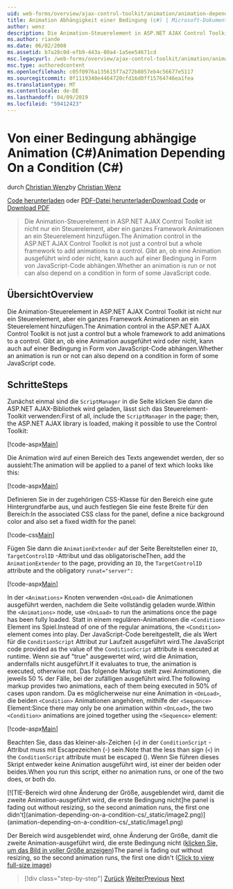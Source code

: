 ```yaml
---
uid: web-forms/overview/ajax-control-toolkit/animation/animation-depending-on-a-condition-cs
title: Animation Abhängigkeit einer Bedingung (c#) | Microsoft-Dokumentation
author: wenz
description: Die Animation-Steuerelement in ASP.NET AJAX Control Toolkit ist nicht nur ein Steuerelement, aber ein ganzes Framework Animationen an ein Steuerelement hinzufügen. Gibt an, ob eine Animation zu ist...
ms.author: riande
ms.date: 06/02/2008
ms.assetid: b7a28c0d-efb9-443a-80a4-1a5ee54671cd
msc.legacyurl: /web-forms/overview/ajax-control-toolkit/animation/animation-depending-on-a-condition-cs
msc.type: authoredcontent
ms.openlocfilehash: c05f0976a135615f7a272b8057eb4c56677e5117
ms.sourcegitcommit: 0f1119340e4464720cfd16d0ff15764746ea1fea
ms.translationtype: MT
ms.contentlocale: de-DE
ms.lasthandoff: 04/09/2019
ms.locfileid: "59412423"
---
```

# <a name="animation-depending-on-a-condition-c"></a><span data-ttu-id="76c63-104">Von einer Bedingung abhängige Animation (C#)</span><span class="sxs-lookup"><span data-stu-id="76c63-104">Animation Depending On a Condition (C#)</span></span>

<span data-ttu-id="76c63-105">durch [Christian Wenz](https://github.com/wenz)</span><span class="sxs-lookup"><span data-stu-id="76c63-105">by [Christian Wenz](https://github.com/wenz)</span></span>

<span data-ttu-id="76c63-106">[Code herunterladen](http://download.microsoft.com/download/f/9/a/f9a26acd-8df4-4484-8a18-199e4598f411/Animation4.cs.zip) oder [PDF-Datei herunterladen](http://download.microsoft.com/download/6/7/1/6718d452-ff89-4d3f-a90e-c74ec2d636a3/animation4CS.pdf)</span><span class="sxs-lookup"><span data-stu-id="76c63-106">[Download Code](http://download.microsoft.com/download/f/9/a/f9a26acd-8df4-4484-8a18-199e4598f411/Animation4.cs.zip) or [Download PDF](http://download.microsoft.com/download/6/7/1/6718d452-ff89-4d3f-a90e-c74ec2d636a3/animation4CS.pdf)</span></span>

> <span data-ttu-id="76c63-107">Die Animation-Steuerelement in ASP.NET AJAX Control Toolkit ist nicht nur ein Steuerelement, aber ein ganzes Framework Animationen an ein Steuerelement hinzufügen.</span><span class="sxs-lookup"><span data-stu-id="76c63-107">The Animation control in the ASP.NET AJAX Control Toolkit is not just a control but a whole framework to add animations to a control.</span></span> <span data-ttu-id="76c63-108">Gibt an, ob eine Animation ausgeführt wird oder nicht, kann auch auf einer Bedingung in Form von JavaScript-Code abhängen.</span><span class="sxs-lookup"><span data-stu-id="76c63-108">Whether an animation is run or not can also depend on a condition in form of some JavaScript code.</span></span>


## <a name="overview"></a><span data-ttu-id="76c63-109">Übersicht</span><span class="sxs-lookup"><span data-stu-id="76c63-109">Overview</span></span>

<span data-ttu-id="76c63-110">Die Animation-Steuerelement in ASP.NET AJAX Control Toolkit ist nicht nur ein Steuerelement, aber ein ganzes Framework Animationen an ein Steuerelement hinzufügen.</span><span class="sxs-lookup"><span data-stu-id="76c63-110">The Animation control in the ASP.NET AJAX Control Toolkit is not just a control but a whole framework to add animations to a control.</span></span> <span data-ttu-id="76c63-111">Gibt an, ob eine Animation ausgeführt wird oder nicht, kann auch auf einer Bedingung in Form von JavaScript-Code abhängen.</span><span class="sxs-lookup"><span data-stu-id="76c63-111">Whether an animation is run or not can also depend on a condition in form of some JavaScript code.</span></span>

## <a name="steps"></a><span data-ttu-id="76c63-112">Schritte</span><span class="sxs-lookup"><span data-stu-id="76c63-112">Steps</span></span>

<span data-ttu-id="76c63-113">Zunächst einmal sind die `ScriptManager` in die Seite klicken Sie dann die ASP.NET AJAX-Bibliothek wird geladen, lässt sich das Steuerelement-Toolkit verwenden:</span><span class="sxs-lookup"><span data-stu-id="76c63-113">First of all, include the `ScriptManager` in the page; then, the ASP.NET AJAX library is loaded, making it possible to use the Control Toolkit:</span></span>

[!code-aspx[Main](animation-depending-on-a-condition-cs/samples/sample1.aspx)]

<span data-ttu-id="76c63-114">Die Animation wird auf einen Bereich des Texts angewendet werden, der so aussieht:</span><span class="sxs-lookup"><span data-stu-id="76c63-114">The animation will be applied to a panel of text which looks like this:</span></span>

[!code-aspx[Main](animation-depending-on-a-condition-cs/samples/sample2.aspx)]

<span data-ttu-id="76c63-115">Definieren Sie in der zugehörigen CSS-Klasse für den Bereich eine gute Hintergrundfarbe aus, und auch festlegen Sie eine feste Breite für den Bereich:</span><span class="sxs-lookup"><span data-stu-id="76c63-115">In the associated CSS class for the panel, define a nice background color and also set a fixed width for the panel:</span></span>

[!code-css[Main](animation-depending-on-a-condition-cs/samples/sample3.css)]

<span data-ttu-id="76c63-116">Fügen Sie dann die `AnimationExtender` auf der Seite Bereitstellen einer `ID`, `TargetControlID` -Attribut und das obligatorische</span><span class="sxs-lookup"><span data-stu-id="76c63-116">Then, add the `AnimationExtender` to the page, providing an `ID`, the `TargetControlID` attribute and the obligatory</span></span> `runat="server":`

[!code-aspx[Main](animation-depending-on-a-condition-cs/samples/sample4.aspx)]

<span data-ttu-id="76c63-117">In der `<Animations>` Knoten verwenden `<OnLoad>` die Animationen ausgeführt werden, nachdem die Seite vollständig geladen wurde.</span><span class="sxs-lookup"><span data-stu-id="76c63-117">Within the `<Animations>` node, use `<OnLoad>` to run the animations once the page has been fully loaded.</span></span> <span data-ttu-id="76c63-118">Statt in einem regulären-Animationen die `<Condition>` Element ins Spiel.</span><span class="sxs-lookup"><span data-stu-id="76c63-118">Instead of one of the regular animations, the `<Condition>` element comes into play.</span></span> <span data-ttu-id="76c63-119">Der JavaScript-Code bereitgestellt, die als Wert für die `ConditionScript` Attribut zur Laufzeit ausgeführt wird.</span><span class="sxs-lookup"><span data-stu-id="76c63-119">The JavaScript code provided as the value of the `ConditionScript` attribute is executed at runtime.</span></span> <span data-ttu-id="76c63-120">Wenn sie auf "true" ausgewertet wird, wird die Animation, andernfalls nicht ausgeführt.</span><span class="sxs-lookup"><span data-stu-id="76c63-120">If it evaluates to true, the animation is executed, otherwise not.</span></span> <span data-ttu-id="76c63-121">Das folgende Markup stellt zwei Animationen, die jeweils 50 % der Fälle, bei der zufälligen ausgeführt wird.</span><span class="sxs-lookup"><span data-stu-id="76c63-121">The following markup provides two animations, each of them being executed in 50% of cases upon random.</span></span> <span data-ttu-id="76c63-122">Da es möglicherweise nur eine Animation in `<OnLoad>`, die beiden `<Condition>` Animationen angehören, mithilfe der `<Sequence>` Element:</span><span class="sxs-lookup"><span data-stu-id="76c63-122">Since there may only be one animation within `<OnLoad>`, the two `<Condition>` animations are joined together using the `<Sequence>` element:</span></span>

[!code-aspx[Main](animation-depending-on-a-condition-cs/samples/sample5.aspx)]

<span data-ttu-id="76c63-123">Beachten Sie, dass das kleiner-als-Zeichen (`<`) in der `ConditionScript` -Attribut muss mit Escapezeichen (-) sein.</span><span class="sxs-lookup"><span data-stu-id="76c63-123">Note that the less than sign (`<`) in the `ConditionScript` attribute must be escaped ().</span></span> <span data-ttu-id="76c63-124">Wenn Sie führen dieses Skript entweder keine Animation ausgeführt wird, ist einer der beiden oder beides.</span><span class="sxs-lookup"><span data-stu-id="76c63-124">When you run this script, either no animation runs, or one of the two does, or both do.</span></span>


[![T<span data-ttu-id="76c63-125">IE-Bereich wird ohne Änderung der Größe, ausgeblendet wird, damit die zweite Animation-ausgeführt wird, die erste Bedingung nicht]</span><span class="sxs-lookup"><span data-stu-id="76c63-125">he panel is fading out without resizing, so the second animation runs, the first one didn't]</span></span>(animation-depending-on-a-condition-cs/_static/image2.png)](animation-depending-on-a-condition-cs/_static/image1.png)

<span data-ttu-id="76c63-126">Der Bereich wird ausgeblendet wird, ohne Änderung der Größe, damit die zweite Animation-ausgeführt wird, die erste Bedingung nicht ([klicken Sie, um das Bild in voller Größe anzeigen](animation-depending-on-a-condition-cs/_static/image3.png))</span><span class="sxs-lookup"><span data-stu-id="76c63-126">The panel is fading out without resizing, so the second animation runs, the first one didn't ([Click to view full-size image](animation-depending-on-a-condition-cs/_static/image3.png))</span></span>

> [!div class="step-by-step"]
> <span data-ttu-id="76c63-127">[Zurück](executing-several-animations-after-each-other-cs.md)
> [Weiter](picking-one-animation-out-of-a-list-cs.md)</span><span class="sxs-lookup"><span data-stu-id="76c63-127">[Previous](executing-several-animations-after-each-other-cs.md)
[Next](picking-one-animation-out-of-a-list-cs.md)</span></span>
